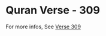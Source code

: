 # Quran Verse - 309 

For more infos, See [Verse 309](https://www.quranbookk.com/quran/search?q=309)